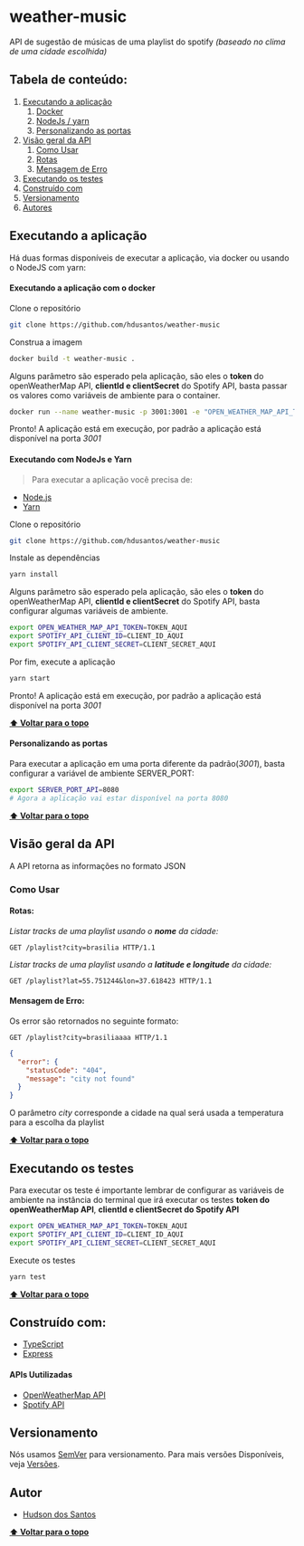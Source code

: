 # weather-music

API de sugestão de músicas de uma playlist do spotify _(baseado no clima de uma cidade escolhida)_

## Tabela de conteúdo:

  1. [Executando a aplicação](#executando-a-aplicação)
      1. [Docker](#executando-a-aplicação-com-o-docker)
      1. [NodeJs / yarn](#executando-com-nodejs-e-yarn)
      1. [Personalizando as portas](#personalizando-as-portas)
  1. [Visão geral da API](#visão-geral-da-api)
      1. [Como Usar](#como-usar)
      1. [Rotas](#rotas)
      1. [Mensagem de Erro](#mensagem-de-erro)
  1. [Executando os testes](#executando-os-testes)
  1. [Construído com](#construído-com)
  1. [Versionamento](#versionamento)
  1. [Autores](#autores)

## Executando a aplicação
Há duas formas disponíveis de executar a aplicação, via docker ou usando o NodeJS com yarn:

#### Executando a aplicação com o docker

Clone o repositório

```sh
git clone https://github.com/hdusantos/weather-music
```

Construa a imagem

```sh
docker build -t weather-music .
```

Alguns parâmetro são esperado pela aplicação, são eles o **token** do openWeatherMap API, **clientId e clientSecret** do Spotify API, basta passar os valores como variáveis de ambiente para o container.

```sh
docker run --name weather-music -p 3001:3001 -e "OPEN_WEATHER_MAP_API_TOKEN=TOKEN_AQUI" -e "SPOTIFY_API_CLIENT_ID=CLIENT_ID_AQUI" -e "SPOTIFY_API_CLIENT_SECRET=CLIENT_SECRET_AQUI" -d weather-music
```

Pronto! A aplicação está em execução, por padrão a aplicação está disponível na porta _3001_

#### Executando com NodeJs e Yarn

> Para executar a aplicação você precisa de:

* [Node.js](https://nodejs.org/)
* [Yarn](https://yarnpkg.com)

Clone o repositório

```sh
git clone https://github.com/hdusantos/weather-music
```

Instale as dependências
```sh
yarn install
```

Alguns parâmetro são esperado pela aplicação, são eles o **token** do openWeatherMap API, **clientId e clientSecret** do Spotify API, basta configurar algumas variáveis de ambiente.

```sh
export OPEN_WEATHER_MAP_API_TOKEN=TOKEN_AQUI
export SPOTIFY_API_CLIENT_ID=CLIENT_ID_AQUI
export SPOTIFY_API_CLIENT_SECRET=CLIENT_SECRET_AQUI
```

Por fim, execute a aplicação

```sh
yarn start
```
Pronto! A aplicação está em execução, por padrão a aplicação está disponível na porta _3001_

**[⬆ Voltar para o topo](#tabela-de-conteúdo)**

#### Personalizando as portas

Para executar a aplicação em uma porta diferente da padrão(_3001_), basta configurar a variável de ambiente SERVER_PORT:

```sh
export SERVER_PORT_API=8080
# Agora a aplicação vai estar disponível na porta 8080
```

**[⬆ Voltar para o topo](#tabela-de-conteúdo)**

## Visão geral da API

A API retorna as informações no formato JSON

### Como Usar

#### Rotas:

_Listar tracks de uma playlist usando o **nome** da cidade:_
```http
GET /playlist?city=brasilia HTTP/1.1
```

_Listar tracks de uma playlist usando a **latitude e longitude** da cidade:_
```http
GET /playlist?lat=55.751244&lon=37.618423 HTTP/1.1
```

#### Mensagem de Erro:

Os error são retornados no seguinte formato:

```http
GET /playlist?city=brasiliaaaa HTTP/1.1
```
```json
{
  "error": {
    "statusCode": "404",
    "message": "city not found"
  }
}
```
O parâmetro _city_ corresponde a cidade na qual será usada a temperatura para a escolha da playlist

**[⬆ Voltar para o topo](#tabela-de-conteúdo)**

## Executando os testes

Para executar os teste é importante lembrar de configurar as variáveis de ambiente na instância do terminal que irá executar os testes **token do openWeatherMap API**, **clientId e clientSecret do Spotify API**

```sh
export OPEN_WEATHER_MAP_API_TOKEN=TOKEN_AQUI
export SPOTIFY_API_CLIENT_ID=CLIENT_ID_AQUI
export SPOTIFY_API_CLIENT_SECRET=CLIENT_SECRET_AQUI
```

Execute os testes

```sh
yarn test
```

**[⬆ Voltar para o topo](#tabela-de-conteúdo)**

## Construído com:

* [TypeScript](https://www.typescriptlang.org/)
* [Express](https://expressjs.com/)
#### APIs Uutilizadas
* [OpenWeatherMap API](https://openweathermap.org/)
* [Spotify API](https://developer.spotify.com/)


## Versionamento

Nós usamos [SemVer](http://semver.org/) para versionamento. Para mais versões Disponíveis, veja [Versões](https://github.com/hdusantos/weather-music/tags). 

## Autor

* [Hudson dos Santos](https://github.com/hdusantos)

**[⬆ Voltar para o topo](#tabela-de-conteúdo)**